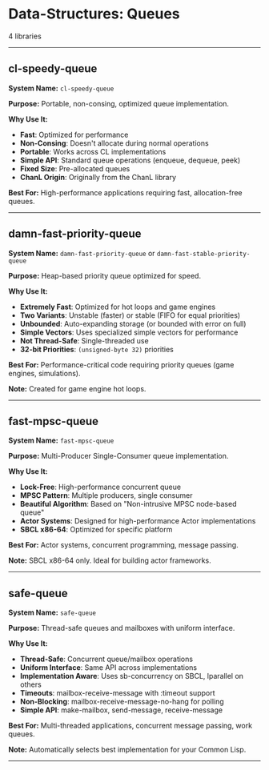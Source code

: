 # Data-Structures: Queues

4 libraries

---

## cl-speedy-queue

**System Name:** `cl-speedy-queue`

**Purpose:** Portable, non-consing, optimized queue implementation.

**Why Use It:**
- **Fast**: Optimized for performance
- **Non-Consing**: Doesn't allocate during normal operations
- **Portable**: Works across CL implementations
- **Simple API**: Standard queue operations (enqueue, dequeue, peek)
- **Fixed Size**: Pre-allocated queues
- **ChanL Origin**: Originally from the ChanL library

**Best For:** High-performance applications requiring fast, allocation-free queues.

---


## damn-fast-priority-queue

**System Name:** `damn-fast-priority-queue` or `damn-fast-stable-priority-queue`

**Purpose:** Heap-based priority queue optimized for speed.

**Why Use It:**
- **Extremely Fast**: Optimized for hot loops and game engines
- **Two Variants**: Unstable (faster) or stable (FIFO for equal priorities)
- **Unbounded**: Auto-expanding storage (or bounded with error on full)
- **Simple Vectors**: Uses specialized simple vectors for performance
- **Not Thread-Safe**: Single-threaded use
- **32-bit Priorities**: `(unsigned-byte 32)` priorities

**Best For:** Performance-critical code requiring priority queues (game engines, simulations).

**Note:** Created for game engine hot loops.

---


## fast-mpsc-queue

**System Name:** `fast-mpsc-queue`

**Purpose:** Multi-Producer Single-Consumer queue implementation.

**Why Use It:**
- **Lock-Free**: High-performance concurrent queue
- **MPSC Pattern**: Multiple producers, single consumer
- **Beautiful Algorithm**: Based on "Non-intrusive MPSC node-based queue"
- **Actor Systems**: Designed for high-performance Actor implementations
- **SBCL x86-64**: Optimized for specific platform

**Best For:** Actor systems, concurrent programming, message passing.

**Note:** SBCL x86-64 only. Ideal for building actor frameworks.

---


## safe-queue

**System Name:** `safe-queue`

**Purpose:** Thread-safe queues and mailboxes with uniform interface.

**Why Use It:**
- **Thread-Safe**: Concurrent queue/mailbox operations
- **Uniform Interface**: Same API across implementations
- **Implementation Aware**: Uses sb-concurrency on SBCL, lparallel on others
- **Timeouts**: mailbox-receive-message with :timeout support
- **Non-Blocking**: mailbox-receive-message-no-hang for polling
- **Simple API**: make-mailbox, send-message, receive-message

**Best For:** Multi-threaded applications, concurrent message passing, work queues.

**Note:** Automatically selects best implementation for your Common Lisp.

---


